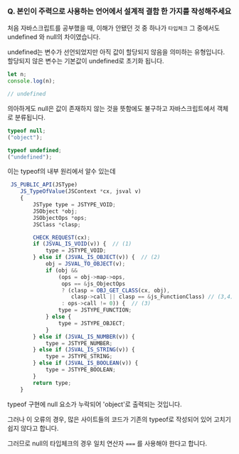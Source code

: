 ### Q. 본인이 주력으로 사용하는 언어에서 설계적 결함 한 가지를 작성해주세요

처음 자바스크립트를 공부했을 때, 이해가 안됐던 것 중 하나가 `타입체크`
그 중에서도 undefined 와 null의 차이였습니다.

undefined는 변수가 선언되었지만 아직 값이 할당되지 않음을 의미하는 유형입니다.
할당되지 않은 변수는 기본값이 undefined로 초기화 됩니다.

```js
let n;
console.log(n);

// undefined
```

의아하게도 null은 값이 존재하지 않는 것을 뜻함에도 불구하고 자바스크립트에서
객체로 분류됩니다.

```js
typeof null;
("object");

typeof undefined;
("undefined");
```

이는 typeof의 내부 원리에서 알수 있는데

```js
 JS_PUBLIC_API(JSType)
    JS_TypeOfValue(JSContext *cx, jsval v)
    {
        JSType type = JSTYPE_VOID;
        JSObject *obj;
        JSObjectOps *ops;
        JSClass *clasp;

        CHECK_REQUEST(cx);
        if (JSVAL_IS_VOID(v)) {  // (1)
            type = JSTYPE_VOID;
        } else if (JSVAL_IS_OBJECT(v)) {  // (2)
            obj = JSVAL_TO_OBJECT(v);
            if (obj &&
                (ops = obj->map->ops,
                 ops == &js_ObjectOps
                 ? (clasp = OBJ_GET_CLASS(cx, obj),
                    clasp->call || clasp == &js_FunctionClass) // (3,4)
                 : ops->call != 0)) {  // (3)
                type = JSTYPE_FUNCTION;
            } else {
                type = JSTYPE_OBJECT;
            }
        } else if (JSVAL_IS_NUMBER(v)) {
            type = JSTYPE_NUMBER;
        } else if (JSVAL_IS_STRING(v)) {
            type = JSTYPE_STRING;
        } else if (JSVAL_IS_BOOLEAN(v)) {
            type = JSTYPE_BOOLEAN;
        }
        return type;
    }

```

typeof 구현에 null 요소가 누락되어 'object'로 출력되는 것입니다.

그러나 이 오류의 경우, 많은 사이트들의 코드가 기존의 typeof로 작성되어 있어 고치기 쉽지 않다고 합니다.

그러므로 null의 타입체크의 경우 일치 연산자 `===` 를 사용해야 한다고 합니다.
